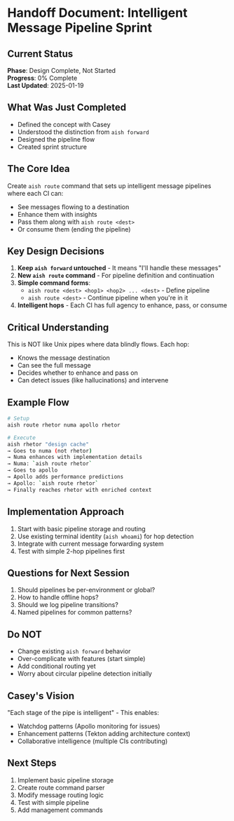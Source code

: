 # Handoff Document: Intelligent Message Pipeline Sprint

## Current Status
**Phase**: Design Complete, Not Started  
**Progress**: 0% Complete  
**Last Updated**: 2025-01-19

## What Was Just Completed
- Defined the concept with Casey
- Understood the distinction from `aish forward`
- Designed the pipeline flow
- Created sprint structure

## The Core Idea
Create `aish route` command that sets up intelligent message pipelines where each CI can:
- See messages flowing to a destination
- Enhance them with insights
- Pass them along with `aish route <dest>`
- Or consume them (ending the pipeline)

## Key Design Decisions
1. **Keep `aish forward` untouched** - It means "I'll handle these messages"
2. **New `aish route` command** - For pipeline definition and continuation
3. **Simple command forms**:
   - `aish route <dest> <hop1> <hop2> ... <dest>` - Define pipeline
   - `aish route <dest>` - Continue pipeline when you're in it
4. **Intelligent hops** - Each CI has full agency to enhance, pass, or consume

## Critical Understanding
This is NOT like Unix pipes where data blindly flows. Each hop:
- Knows the message destination
- Can see the full message
- Decides whether to enhance and pass on
- Can detect issues (like hallucinations) and intervene

## Example Flow
```bash
# Setup
aish route rhetor numa apollo rhetor

# Execute  
aish rhetor "design cache"
→ Goes to numa (not rhetor)
→ Numa enhances with implementation details
→ Numa: `aish route rhetor`
→ Goes to apollo  
→ Apollo adds performance predictions
→ Apollo: `aish route rhetor`
→ Finally reaches rhetor with enriched context
```

## Implementation Approach
1. Start with basic pipeline storage and routing
2. Use existing terminal identity (`aish whoami`) for hop detection
3. Integrate with current message forwarding system
4. Test with simple 2-hop pipelines first

## Questions for Next Session
1. Should pipelines be per-environment or global?
2. How to handle offline hops?
3. Should we log pipeline transitions?
4. Named pipelines for common patterns?

## Do NOT
- Change existing `aish forward` behavior
- Over-complicate with features (start simple)
- Add conditional routing yet
- Worry about circular pipeline detection initially

## Casey's Vision
"Each stage of the pipe is intelligent" - This enables:
- Watchdog patterns (Apollo monitoring for issues)
- Enhancement patterns (Tekton adding architecture context)
- Collaborative intelligence (multiple CIs contributing)

## Next Steps
1. Implement basic pipeline storage
2. Create route command parser
3. Modify message routing logic
4. Test with simple pipeline
5. Add management commands